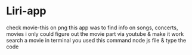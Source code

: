 # Liri-app
check movie-this on png
this app was to find info on songs, concerts, movies 
i only could figure out the movie part via youtube & make it work 
search a movie in terminal you used this command node js file & type the code 
